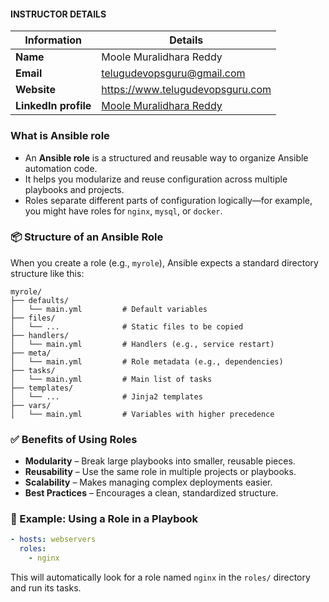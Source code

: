 #### INSTRUCTOR DETAILS

|  Information             | Details                                                                      |
|----------------------    |------------------------------------------------------------------------------|
| **Name**                 | Moole Muralidhara Reddy                                                      |
| **Email**                | telugudevopsguru@gmail.com                                                |
| **Website**              | https://www.telugudevopsguru.com               |
| **LinkedIn profile**     | [Moole Muralidhara Reddy](https://www.linkedin.com/in/moole-muralidhara-reddy) |

### What is Ansible role

- An **Ansible role** is a structured and reusable way to organize Ansible automation code.
- It helps you modularize and reuse configuration across multiple playbooks and projects.
- Roles separate different parts of configuration logically—for example, you might have roles for `nginx`, `mysql`, or `docker`.

### 📦 Structure of an Ansible Role

When you create a role (e.g., `myrole`), Ansible expects a standard directory structure like this:

```
myrole/
├── defaults/
│   └── main.yml         # Default variables
├── files/
│   └── ...              # Static files to be copied
├── handlers/
│   └── main.yml         # Handlers (e.g., service restart)
├── meta/
│   └── main.yml         # Role metadata (e.g., dependencies)
├── tasks/
│   └── main.yml         # Main list of tasks
├── templates/
│   └── ...              # Jinja2 templates
├── vars/
│   └── main.yml         # Variables with higher precedence
```

### ✅ Benefits of Using Roles

* **Modularity** – Break large playbooks into smaller, reusable pieces.
* **Reusability** – Use the same role in multiple projects or playbooks.
* **Scalability** – Makes managing complex deployments easier.
* **Best Practices** – Encourages a clean, standardized structure.

### 🔧 Example: Using a Role in a Playbook

```yaml
- hosts: webservers
  roles:
    - nginx
```

This will automatically look for a role named `nginx` in the `roles/` directory and run its tasks.

